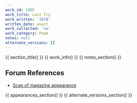 ```yaml
---
work_id: 1805
work_title: Last Try
work_written: '1978'
written_date: exact
work_collected: 'no'
work_category: Poem
notes: null
alternate_versions: []
---
```


{{ section_title() }}
{{ work_info() }}
{{ notes_section() }}
## Forum References
- [Scan of magazine appearance](https://bukowskiforum.com/threads/eight-poems-from-wormwood-review-no-71-legs-hips-behind-1978.12757/)

{{ appearances_section() }}
{{ alternate_versions_section() }}
